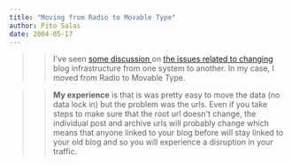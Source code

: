 ```yaml
---
title: "Moving from Radio to Movable Type"
author: Pito Salas
date: 2004-05-17
---
```



>>

>> I've seen [some discussion
](<http://www.intertwingly.net/blog/2004/05/16/Freedom-0-1-x2148>)on [the
issues related to changing ](<http://postneo.com/2004/05/15.html#a3411>)blog
infrastructure from one system to another. In my case, I moved from Radio to
Movable Type.

>>

>> **My experience** is that is was pretty easy to move the data (no data lock
in) but the problem was the urls. Even if you take steps to make sure that the
root url doesn't change, the individual post and archive urls will probably
change which means that anyone linked to your blog before will stay linked to
your old blog and so you will experience a disruption in your traffic.


